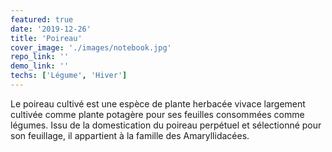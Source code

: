 ```yaml
---
featured: true
date: '2019-12-26'
title: 'Poireau'
cover_image: './images/notebook.jpg'
repo_link: ''
demo_link: ''
techs: ['Légume', 'Hiver']
---
```


Le poireau cultivé est une espèce de plante herbacée vivace largement cultivée comme plante potagère pour ses feuilles consommées comme légumes. Issu de la domestication du poireau perpétuel et sélectionné pour son feuillage, il appartient à la famille des Amaryllidacées.
